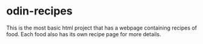 # odin-recipes
This is the most basic html project that has a webpage containing recipes of food.
Each food also has its own recipe page for more details.